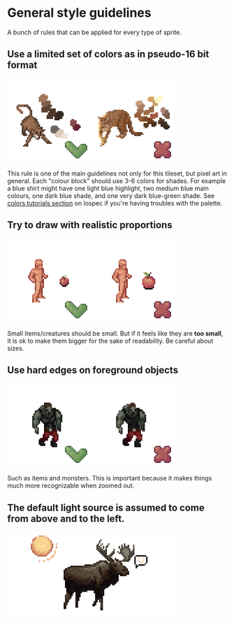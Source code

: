 # General style guidelines

A bunch of rules that can be applied for every type of sprite.

## Use a limited set of colors as in pseudo-16 bit format

![colors](./image/colors.png)

This rule is one of the main guidelines not only for this tileset, but pixel art in general.
Each "colour block" should use 3-6 colors for shades. For example a blue shirt might have one light blue highlight, two medium blue main colours, one dark blue shade, and one very dark blue-green shade.
See [colors tutorials section](https://lospec.com/pixel-art-tutorials/tags/colors) on lospec if you're having troubles with the palette.

## Try to draw with realistic proportions

![proportions](./image/proportions.png)

Small items/creatures should be small. But if it feels like they are **too small**, it is ok to make them bigger for the sake of readability. Be careful about sizes.

## Use hard edges on foreground objects

![hard-edges](./image/hard-edges.png)

Such as items and monsters. This is important because it makes things much more recognizable when zoomed out.

## The default light source is assumed to come from above and to the left.

![sunlight](./image/sunlight.png)
